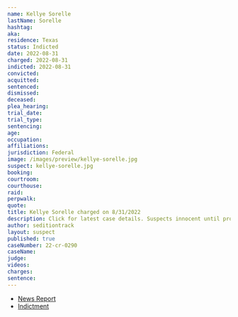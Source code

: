 ```yaml
---
name: Kellye Sorelle
lastName: Sorelle
hashtag:
aka:
residence: Texas
status: Indicted
date: 2022-08-31
charged: 2022-08-31
indicted: 2022-08-31
convicted:
acquitted:
sentenced:
dismissed:
deceased:
plea_hearing:
trial_date:
trial_type:
sentencing:
age:
occupation:
affiliations:
jurisdiction: Federal
image: /images/preview/kellye-sorelle.jpg
suspect: kellye-sorelle.jpg
booking:
courtroom:
courthouse:
raid:
perpwalk:
quote:
title: Kellye Sorelle charged on 8/31/2022
description: Click for latest case details. Suspects innocent until proven guilty.
author: seditiontrack
layout: suspect
published: true
caseNumber: 22-cr-0290
caseName:
judge:
videos:
charges:
sentence:
---
```

- [News Report](https://www.nbcnews.com/politics/justice-department/oath-keeper-lawyer-kellye-sorelle-charged-jan-6-conspiracy-case-rcna45873)
- [Indictment](https://www.justice.gov/usao-dc/case-multi-defendant/file/1530526/download)
